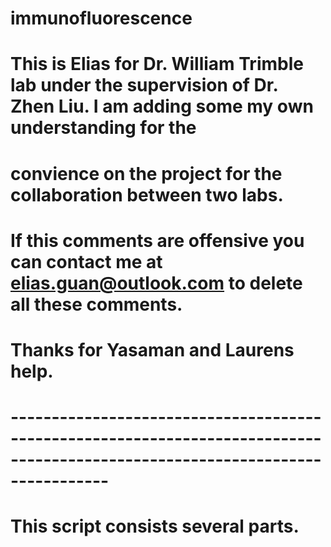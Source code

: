 # immunofluorescence
# This is Elias for Dr. William Trimble lab under the supervision of Dr. Zhen Liu. I am adding some my own understanding for the 
# convience on the project for the collaboration between two labs. 
# If this comments are offensive you can contact me at elias.guan@outlook.com to delete all these comments. 
# Thanks for Yasaman and Laurens help. 
# ------------------------------------------------------------------------------------------------------------------------------
# This script consists several parts. 
# 
